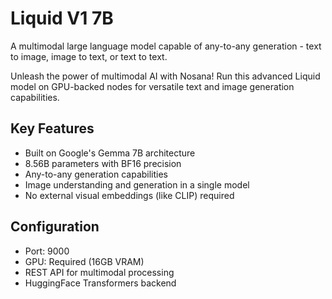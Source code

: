 # Liquid V1 7B

A multimodal large language model capable of any-to-any generation - text to image, image to text, or text to text.

Unleash the power of multimodal AI with Nosana! Run this advanced Liquid model on GPU-backed nodes for versatile text and image generation capabilities.

## Key Features
- Built on Google's Gemma 7B architecture
- 8.56B parameters with BF16 precision
- Any-to-any generation capabilities
- Image understanding and generation in a single model
- No external visual embeddings (like CLIP) required

## Configuration
- Port: 9000
- GPU: Required (16GB VRAM)
- REST API for multimodal processing
- HuggingFace Transformers backend

